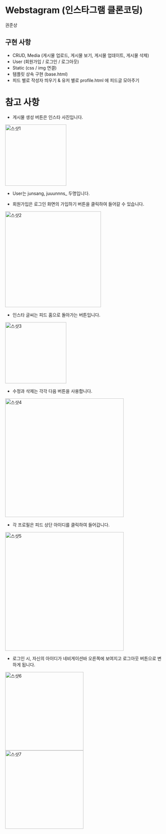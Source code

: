 
# Webstagram (인스타그램 클론코딩)
권준상


## 구현 사항

- CRUD, Media (게시물 업로드, 게시물 보기, 게시물 업데이트, 게시물 삭제)
- User (회원가입 / 로그인 / 로그아웃)
- Static (css / img 연결)
- 템플릿 상속 구현 (base.html)
- 피드 별로 작성자 띄우기 & 유저 별로 profile.html 에 피드글 모아주기


# 참고 사항

- 게시물 생성 버튼은 인스타 사진입니다.
<img width="196" alt="스샷1" src="https://user-images.githubusercontent.com/61138164/121859834-2bfd9f80-cd33-11eb-8b25-242e04415e84.png">

- User는 junsang, juuunnns_ 두명입니다.

- 회원가입은 로그인 화면의 가입하기 버튼을 클릭하여 들어갈 수 있습니다.
<img width="307" alt="스샷2" src="https://user-images.githubusercontent.com/61138164/121859871-3881f800-cd33-11eb-9c48-3bf6e9fca330.png">

- 인스타 글씨는 피드 홈으로 돌아가는 버튼입니다.
<img width="196" alt="스샷3" src="https://user-images.githubusercontent.com/61138164/121859919-48014100-cd33-11eb-8fb0-a767d2a6d70c.png">

- 수정과 삭제는 각각 다음 버튼을 사용합니다.
<img width="380" alt="스샷4" src="https://user-images.githubusercontent.com/61138164/121859985-5b141100-cd33-11eb-9684-ebe58c2a0265.png">

- 각 프로필은 피드 상단 아이디를 클릭하여 들어갑니다.
<img width="380" alt="스샷5" src="https://user-images.githubusercontent.com/61138164/121860035-68310000-cd33-11eb-90c5-847e17585595.png">

- 로그인 시, 자신의 아이디가 네비게이션바 오른쪽에 보여지고 로그아웃 버튼으로 변하게 됩니다.
<img width="251" alt="스샷6" src="https://user-images.githubusercontent.com/61138164/121860080-767f1c00-cd33-11eb-9c84-5e6159be5971.png">
<img width="251" alt="스샷7" src="https://user-images.githubusercontent.com/61138164/121860086-7848df80-cd33-11eb-8937-cd1d2bf602a9.png">
